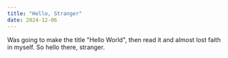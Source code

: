 ```yaml
---
title: "Hello, Stranger" 
date: 2024-12-06
---
```


Was going to make the title "Hello World", then read it and almost lost faith in myself. So hello there, stranger.
